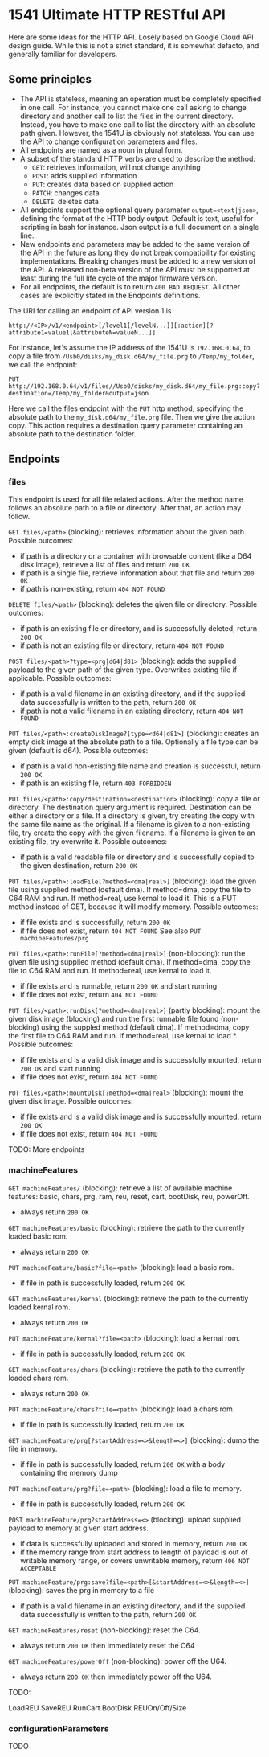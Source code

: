 # 1541 Ultimate HTTP RESTful API

Here are some ideas for the HTTP API. Losely based on Google Cloud API design guide. While this is not a strict standard, it is somewhat defacto, and generally familiar for developers.

## Some principles

* The API is stateless, meaning an operation must be completely specified in one call. For instance, you cannot make one call asking to change directory and another call to list the files in the current directory. Instead, you have to make one call to list the directory with an absolute path given. However, the 1541U is obviously not stateless. You can use the API to change configuration parameters and files.
* All endpoints are named as a noun in plural form.
* A subset of the standard HTTP verbs are used to describe the method:
  * `GET`: retrieves information, will not change anything
  * `POST`: adds supplied information
  * `PUT`: creates data based on supplied action
  * `PATCH`: changes data
  * `DELETE`: deletes data
* All endpoints support the optional query parameter `output=<text|json>`, defining the format of the HTTP body output. Default is text, useful for scripting in bash for instance. Json output is a full document on a single line.
* New endpoints and parameters may be added to the same version of the API in the future as long they do not break compatibility for existing implementations. Breaking changes must be added to a new version of the API. A released non-beta version of the API must be supported at least during the full life cycle of the major firmware version.
* For all endpoints, the default is to return `400 BAD REQUEST`. All other cases are explicitly stated in the Endpoints definitions.

The URI for calling an endpoint of API version 1 is 

`http://<IP>/v1/<endpoint>[/level1[/levelN...]][:action][?attribute1=value1[&attributeN=valueN...]]`

For instance, let's assume the IP address of the 1541U is `192.168.0.64`, to copy a file from `/Usb0/disks/my_disk.d64/my_file.prg` to `/Temp/my_folder`, we call the endpoint:

`PUT http://192.168.0.64/v1/files//Usb0/disks/my_disk.d64/my_file.prg:copy?destination=/Temp/my_folder&output=json`

Here we call the files endpoint with the `PUT` http method, specifying the absolute path to the `my_disk.d64/my_file.prg` file. Then we give the action copy. This action requires a destination query parameter containing an absolute path to the destination folder.

## Endpoints

### files

This endpoint is used for all file related actions. After the method name follows an absolute path to a file or directory. After that, an action may follow.

`GET files/<path>` (blocking): retrieves information about the given path. Possible outcomes:
* if path is a directory or a container with browsable content (like a D64 disk image), retrieve a list of files and return `200 OK`
* if path is a single file, retrieve information about that file and return `200 OK`
* if path is non-existing, return `404 NOT FOUND`

`DELETE files/<path>` (blocking): deletes the given file or directory. Possible outcomes:
* if path is an existing file or directory, and is successfully deleted, return `200 OK`
* if path is not an existing file or directory, return `404 NOT FOUND`

`POST files/<path>?type=<prg|d64|d81>` (blocking): adds the supplied payload to the given path of the given type. Overwrites existing file if applicable. Possible outcomes:
* if path is a valid filename in an existing directory, and if the supplied data successfully is written to the path, return `200 OK`
* if path is not a valid filename in an existing directory, return `404 NOT FOUND`

`PUT files/<path>:createDiskImage?[type=<d64|d81>]` (blocking): creates an empty disk image at the absolute path to a file. Optionally a file type can be given (default is d64). Possible outcomes:
* if path is a valid non-existing file name and creation is successful, return `200 OK`
* if path is an existing file, return `403 FORBIDDEN`

`PUT files/<path>:copy?destination=<destination>` (blocking): copy a file or directory. The destination query argument is required. Destination can be either a directory or a file. If a directory is given, try creating the copy with the same file name as the original. If a filename is given to a non-existing file, try create the copy with the given filename. If a filename is given to an existing file, try overwrite it. Possible outcomes:
* if path is a valid readable file or directory and is successfully copied to the given destination, return `200 OK`

`PUT files/<path>:loadFile[?method=<dma|real>]` (blocking): load the given file using supplied method (default dma). If method=dma, copy the file to C64 RAM and run. If method=real, use kernal to load it. This is a PUT method instead of GET, because it will modify memory. Possible outcomes:
* if file exists and is successfully, return `200 OK`
* if file does not exist, return `404 NOT FOUND`
See also `PUT machineFeatures/prg`

`PUT files/<path>:runFile[?method=<dma|real>]` (non-blocking): run the given file using supplied method (default dma). If method=dma, copy the file to C64 RAM and run. If method=real, use kernal to load it.
* if file exists and is runnable, return `200 OK` and start running
* if file does not exist, return `404 NOT FOUND`

`PUT files/<path>:runDisk[?method=<dma|real>]` (partly blocking): mount the given disk image (blocking) and run the first runnable file found (non-blocking) using the suppled method (default dma). If method=dma, copy the first file to C64 RAM and run. If method=real, use kernal to load \*. Possible outcomes:
* if file exists and is a valid disk image and is successfully mounted, return `200 OK` and start running
* if file does not exist, return `404 NOT FOUND`

`PUT files/<path>:mountDisk[?method=<dma|real>` (blocking): mount the given disk image. Possible outcomes:
* if file exists and is a valid disk image and is successfully mounted, return `200 OK`
* if file does not exist, return `404 NOT FOUND`

TODO: More endpoints

### machineFeatures

`GET machineFeatures/` (blocking): retrieve a list of available machine features: basic, chars, prg, ram, reu, reset, cart, bootDisk, reu, powerOff.
* always return `200 OK`

`GET machineFeatures/basic` (blocking): retrieve the path to the currently loaded basic rom.
* always return `200 OK`

`PUT machineFeature/basic?file=<path>` (blocking): load a basic rom.
* if file in path is successfully loaded, return `200 OK`

`GET machineFeatures/kernal` (blocking): retrieve the path to the currently loaded kernal rom.
* always return `200 OK`

`PUT machineFeature/kernal?file=<path>` (blocking): load a kernal rom.
* if file in path is successfully loaded, return `200 OK`

`GET machineFeatures/chars` (blocking): retrieve the path to the currently loaded chars rom.
* always return `200 OK`

`PUT machineFeature/chars?file=<path>` (blocking): load a chars rom.
* if file in path is successfully loaded, return `200 OK`

`GET machineFeature/prg[?startAddress=<>&length=<>]` (blocking): dump the file in memory. 
* if file in path is successfully loaded, return `200 OK` with a body containing the memory dump

`PUT machineFeature/prg?file=<path>` (blocking): load a file to memory.
* if file in path is successfully loaded, return `200 OK`

`POST machineFeature/prg?startAddress=<>` (blocking): upload supplied payload to memory at given start address.
* if data is successfully uploaded and stored in memory, return `200 OK`
* if the memory range from start address to length of payload is out of writable memory range, or covers unwritable memory, return `406 NOT ACCEPTABLE`

`PUT machineFeature/prg:save?file=<path>[&startAddress=<>&length=<>]` (blocking): saves the prg in memory to a file
* if path is a valid filename in an existing directory, and if the supplied data successfully is written to the path, return `200 OK`

`GET machineFeatures/reset` (non-blocking): reset the C64.
* always return `200 OK` then immediately reset the C64

`GET machineFeatures/powerOff` (non-blocking): power off the U64.
* always return `200 OK` then immediately power off the U64. 

TODO:

LoadREU
SaveREU
RunCart
BootDisk
REUOn/Off/Size


### configurationParameters

TODO


